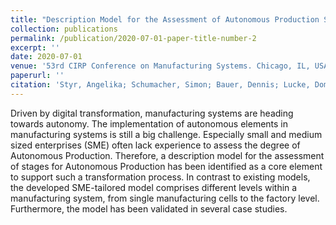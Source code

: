 ```yaml
---
title: "Description Model for the Assessment of Autonomous Production Stages"
collection: publications
permalink: /publication/2020-07-01-paper-title-number-2
excerpt: ''
date: 2020-07-01
venue: '53rd CIRP Conference on Manufacturing Systems. Chicago, IL, USA'
paperurl: ''
citation: 'Styr, Angelika; Schumacher, Simon; Bauer, Dennis; Lucke, Dominik; Bauernhansl, Thomas (2020). &quot;Description Model for the Assessment of Autonomous Production Stages.&quot; <i>Procedia CIRP</i>. ().'
---
```


Driven by digital transformation, manufacturing systems are heading towards autonomy. The implementation of autonomous elements in manufacturing systems is still a big challenge. Especially small and medium sized enterprises (SME) often lack experience to assess the degree of Autonomous Production. Therefore, a description model for the assessment of stages for Autonomous Production has been identified as a core element to support such a transformation process. In contrast to existing models, the developed SME-tailored model comprises different levels within a manufacturing system, from single manufacturing cells to the factory level. Furthermore, the model has been validated in several case studies.
